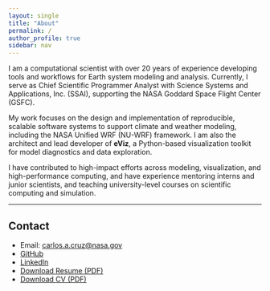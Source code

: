 ```yaml
---
layout: single
title: "About"
permalink: /
author_profile: true
sidebar: nav
---
```


I am a computational scientist with over 20 years of experience developing tools and workflows for Earth system modeling and analysis. Currently, I serve as Chief Scientific Programmer Analyst with Science Systems and Applications, Inc. (SSAI), supporting the NASA Goddard Space Flight Center (GSFC).

My work focuses on the design and implementation of reproducible, scalable software systems to support climate and weather modeling, including the NASA Unified WRF (NU-WRF) framework. I am also the architect and lead developer of **eViz**, a Python-based visualization toolkit for model diagnostics and data exploration.

I have contributed to high-impact efforts across modeling, visualization, and high-performance computing, and have experience mentoring interns and junior scientists, and teaching university-level courses on scientific computing and simulation.

---

## Contact

* Email: [carlos.a.cruz@nasa.gov](mailto:carlos.a.cruz@nasa.gov)
* [GitHub](https://github.com/cacruz)
* [LinkedIn](https://www.linkedin.com/in/carlos-cruz-0844b79)
* [Download Resume (PDF)](/assets/files/carlos_cruz_resume.pdf)
* [Download CV (PDF)](/assets/files/carlos_cruz_cv.pdf)

